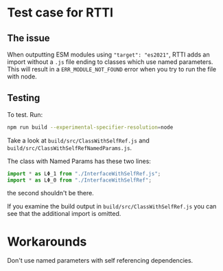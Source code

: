 # Test case for RTTI

## The issue

When outputting ESM modules using `"target": "es2021"`, RTTI adds an import without a `.js` file ending to classes which use named parameters. This will result in a `ERR_MODULE_NOT_FOUND` error when you try to run the file with node.

## Testing

To test. Run:

```bash
npm run build --experimental-specifier-resolution=node
```

Take a look at `build/src/ClassWithSelfRef.js` and `build/src/ClassWithSelfRefNamedParams.js`.

The class with Named Params has these two lines:

```js
import * as LΦ_1 from "./InterfaceWithSelfRef.js";
import * as LΦ_0 from "./InterfaceWithSelfRef";
```

the second shouldn't be there.

If you examine the build output in `build/src/ClassWithSelfRef.js` you can see that the additional import is omitted.

# Workarounds

Don't use named parameters with self referencing dependencies.